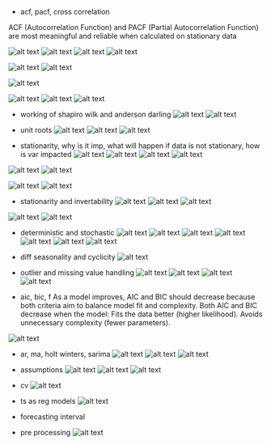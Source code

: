 - acf, pacf, cross correlation

ACF (Autocorrelation Function) and PACF (Partial Autocorrelation Function) are most meaningful and reliable when calculated on stationary data

![alt text](image-17.png)
![alt text](image-18.png)
![alt text](image-19.png)
![alt text](image-20.png)

![alt text](image-21.png)
![alt text](image-22.png)

![alt text](image-23.png)

![alt text](image-26.png)
![alt text](image-24.png)
![alt text](image-25.png)

- working of shapiro wilk and anderson darling 
![alt text](image-27.png)
![alt text](image-28.png)

- unit roots
![alt text](image-5.png)
![alt text](image-6.png)
![alt text](image-7.png)

- stationarity, why is it imp, what will happen if data is not stationary, how is var impacted
![alt text](image-29.png)
![alt text](image-30.png)
![alt text](image-31.png)
![alt text](image-32.png)

![alt text](image-12.png)
![alt text](image-13.png)

![alt text](image-15.png)
![alt text](image-16.png)

- stationarity and invertability
![alt text](image-40.png)
![alt text](image-41.png)
![alt text](image-42.png)

![alt text](image-43.png)
![alt text](image-44.png)

- deterministic and stochastic
![alt text](image-14.png)
![alt text](image-34.png)
![alt text](image-35.png)
![alt text](image-37.png)
![alt text](image-38.png)
![alt text](image-39.png)
![alt text](image-36.png)


- diff seasonality and cyclicity
![alt text](image-33.png)

- outlier and missing value handling
![alt text](image-45.png)
![alt text](image-46.png)
![alt text](image-47.png)
![alt text](image-48.png)


- aic, bic, f
As a model improves, AIC and BIC should decrease because both criteria aim to balance model fit and complexity.
Both AIC and BIC decrease when the model:
Fits the data better (higher likelihood).
Avoids unnecessary complexity (fewer parameters).

![alt text](image-49.png)

- ar, ma, holt winters, sarima
![alt text](image.png)
![alt text](image-3.png)
![alt text](image-4.png)

- assumptions
![alt text](image-8.png)
![alt text](image-9.png)
![alt text](image-11.png)

- cv
![alt text](image-1.png)

- ts as reg models
![alt text](image-2.png)

- forecasting interval

- pre processing
![alt text](image-50.png)


